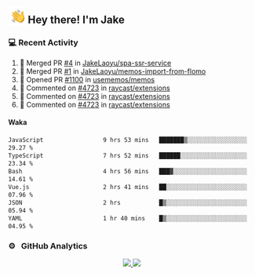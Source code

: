 <img alt="Night Coding" src="./assets/Hand%20Wave.gif" width='40' align="left"/><h2>Hey there! I'm Jake</h2>

### 💻 Recent Activity

<!--RECENT_ACTIVITY:start-->
1. 🎉 Merged PR [#4](https://github.com/JakeLaoyu/spa-ssr-service/pull/4) in [JakeLaoyu/spa-ssr-service](https://github.com/JakeLaoyu/spa-ssr-service)<br>
2. 🎉 Merged PR [#1](https://github.com/JakeLaoyu/memos-import-from-flomo/pull/1) in [JakeLaoyu/memos-import-from-flomo](https://github.com/JakeLaoyu/memos-import-from-flomo)<br>
3. 💪 Opened PR [#1100](https://github.com/usememos/memos/pull/1100) in [usememos/memos](https://github.com/usememos/memos)<br>
4. 💬 Commented on [#4723](https://github.com/raycast/extensions/pull/4723#issuecomment-1433272568) in [raycast/extensions](https://github.com/raycast/extensions)<br>
5. 💬 Commented on [#4723](https://github.com/raycast/extensions/pull/4723#issuecomment-1432787852) in [raycast/extensions](https://github.com/raycast/extensions)<br>
6. 💬 Commented on [#4723](https://github.com/raycast/extensions/pull/4723#issuecomment-1432748533) in [raycast/extensions](https://github.com/raycast/extensions)<br>
<!--RECENT_ACTIVITY:end-->

#### Waka

<!--START_SECTION:waka-->

```text
JavaScript                 9 hrs 53 mins   ███████▒░░░░░░░░░░░░░░░░░   29.27 %
TypeScript                 7 hrs 52 mins   ██████░░░░░░░░░░░░░░░░░░░   23.34 %
Bash                       4 hrs 56 mins   ███▓░░░░░░░░░░░░░░░░░░░░░   14.61 %
Vue.js                     2 hrs 41 mins   ██░░░░░░░░░░░░░░░░░░░░░░░   07.96 %
JSON                       2 hrs           █▒░░░░░░░░░░░░░░░░░░░░░░░   05.94 %
YAML                       1 hr 40 mins    █▒░░░░░░░░░░░░░░░░░░░░░░░   04.95 %
```

<!--END_SECTION:waka-->

### ⚙️ &nbsp; GitHub Analytics

<p align="center">
<a href="https://github.com/JakeLaoyu">
  <img height="180em" src="https://github-readme-stats-eight-theta.vercel.app/api?username=jakelaoyu&show_icons=true&theme=algolia&include_all_commits=true&count_private=true"/>
  <img height="180em" src="https://github-readme-stats-eight-theta.vercel.app/api/top-langs/?username=jakelaoyu&layout=compact&langs_count=8&theme=algolia&hide=html"/>
</a>
</p>

<!-- ### 🤝🏻 &nbsp; Connect with Me

<p align="center">
<a href="https://i.jakeyu.top"><img src="https://img.shields.io/badge/-i.jakeyu.top-3423A6?style=flat&logo=Google-Chrome&logoColor=white"/></a>
<a href="mailto:jake.laoyu@gmail.com"><img src="https://img.shields.io/badge/-jake.laoyu@gmail.com-D14836?style=flat&logo=Gmail&logoColor=white"/></a>
</p> -->
